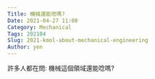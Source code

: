 ```yaml
---
Title: 機械還能唸嗎?
Date: 2021-04-27 11:00
Category: Mechanical
Tags: 202104
Slug: 2021-kmol-about-mechanical-engineering
Author: yen
---
```


許多人都在問: 機械這個領域還能唸嗎?

<!-- PELICAN_END_SUMMARY -->

